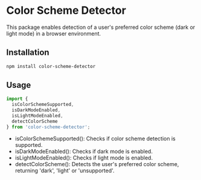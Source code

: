 # Color Scheme Detector

This package enables detection of a user's preferred color scheme (dark or light mode) in a browser environment.

## Installation

```sh
npm install color-scheme-detector
```

## Usage

```javascript
import {
  isColorSchemeSupported,
  isDarkModeEnabled,
  isLightModeEnabled,
  detectColorScheme
} from 'color-scheme-detector';
```

- isColorSchemeSupported(): Checks if color scheme detection is supported.
- isDarkModeEnabled(): Checks if dark mode is enabled.
- isLightModeEnabled(): Checks if light mode is enabled.
- detectColorScheme(): Detects the user's preferred color scheme, returning 'dark', 'light' or 'unsupported'.
